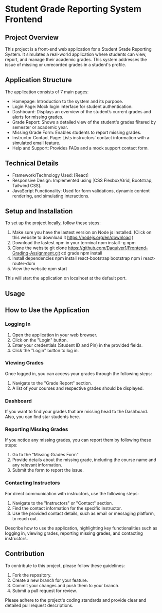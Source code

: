 # Student Grade Reporting System Frontend

## Project Overview

This project is a front-end web application for a Student Grade Reporting System. It simulates a real-world application where students can view, report, and manage their academic grades. This system addresses the issue of missing or unrecorded grades in a student's profile.

## Application Structure

The application consists of 7 main pages:

- Homepage: Introduction to the system and its purpose.
- Login Page: Mock login interface for student authentication.
- Dashboard: Displays an overview of the student’s current grades and alerts for missing grades.
- Grade Report: Shows a detailed view of the student's grades filtered by semester or academic year.
- Missing Grade Form: Enables students to report missing grades.
- Instructor Contact Page: Lists instructors' contact information with a simulated email feature.
- Help and Support: Provides FAQs and a mock support contact form.

## Technical Details

- Framework/Technology Used: [React]
- Responsive Design: Implemented using [CSS Flexbox/Grid, Bootstrap, Tailwind CSS].
- JavaScript Functionality: Used for form validations, dynamic content rendering, and simulating interactions.

## Setup and Installation

To set up the project locally, follow these steps:
1. Make sure you have the lastest version on Node js installed. (Click on this website to  download it https://nodejs.org/en/download )
2. Download the lastest npm in your terminal
npm install -g npm
3. Clone the website
git clone https://github.com/Daquiver1/Frontend-Grading-Assignment.git
cd grade
npm install
4. Install dependencies
npm install react-bootstrap bootstrap
npm i react-router-dom
5. View the website 
npm start

This will start the application on localhost at the default port.

## Usage
## How to Use the Application

### Logging In

1. Open the application in your web browser.
2. Click on the "Login" button.
3. Enter your credentials (Student ID and Pin) in the provided fields.
4. Click the "Login" button to log in.

### Viewing Grades

Once logged in, you can access your grades through the following steps:

1. Navigate to the "Grade Report" section.
2. A list of your courses and respective grades should be displayed.

### Dashboard
If you want to find your grades that are missing head to the Dashboard. 
Also, you can find star students here.

### Reporting Missing Grades

If you notice any missing grades, you can report them by following these steps:

1. Go to the "Missing Grades Form" 
2. Provide details about the missing grade, including the course name and any relevant information.
3. Submit the form to report the issue.

### Contacting Instructors

For direct communication with instructors, use the following steps:

1. Navigate to the "Instructors" or "Contact" section.
2. Find the contact information for the specific instructor.
3. Use the provided contact details, such as email or messaging platform, to reach out.


Describe how to use the application, highlighting key functionalities such as logging in, viewing grades, reporting missing grades, and contacting instructors.

## Contribution

To contribute to this project, please follow these guidelines:

1. Fork the repository.
2. Create a new branch for your feature.
3. Commit your changes and push them to your branch.
4. Submit a pull request for review.

Please adhere to the project's coding standards and provide clear and detailed pull request descriptions.
